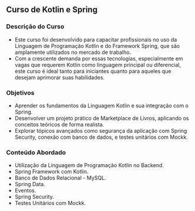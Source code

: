 ## **Curso de Kotlin e Spring**

### **Descrição do Curso**
* Este curso foi desenvolvido para capacitar profissionais no uso da Linguagem de Programação Kotlin e do Framework Spring, que são amplamente utilizados no mercado de trabalho.
* Com a crescente demanda por essas tecnologias, especialmente em vagas que requerem Kotlin como linguagem principal ou diferencial,
este curso é ideal tanto para iniciantes quanto para aqueles que desejam aprimorar suas habilidades.


### **Objetivos**
* Aprender os fundamentos da Linguagem Kotlin e sua integração com o Spring.
* Desenvolver um projeto prático de Marketplace de Livros, aplicando os conceitos teóricos de forma realista.
* Explorar tópicos avançados como segurança da aplicação com Spring Security, conexão com banco de dados, e testes unitários com Mockk.

### **Conteúdo Abordado**
* Utilização da Linguagem de Programação Kotlin no Backend.
* Spring Framework com Kotlin.
* Banco de Dados Relacional - MySQL.
* Spring Data.
* Eventos.
* Spring Security.
* Testes Unitários com Mockk.
